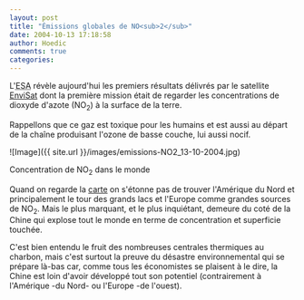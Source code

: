 ```yaml
---
layout: post
title: "Émissions globales de NO<sub>2</sub>"
date: 2004-10-13 17:18:58
author: Hoedic
comments: true
categories: 
---
```



L'<acronym title="European Space Agency">ESA</acronym> révèle aujourd'hui les premiers résultats délivrés par le satellite [EnviSat](http://envisat.esa.int/) dont la première mission était de regarder les concentrations de dioxyde d'azote (NO<sub>2</sub>) à la surface de la terre.

Rappellons que ce gaz est toxique pour les humains et est aussi au départ de la chaîne produisant l'ozone de basse couche, lui aussi nocif.

![Image]({{ site.url }}/images/emissions-NO2_13-10-2004.jpg)
<div class="photoattrib">Concentration de NO<sub>2</sub> dans le monde</div>



Quand on regarde la [carte](http://esamultimedia.esa.int/images/EarthObservation/pollution_global_hires.jpg) on s'étonne pas de trouver l'Amérique du Nord et principalement le tour des grands lacs et l'Europe comme grandes sources de NO<sub>2</sub>. Mais le plus marquant, et le plus inquiétant, demeure du coté de la Chine qui explose tout le monde en terme de concentration et superficie touchée.

C'est bien entendu le fruit des nombreuses centrales thermiques au charbon, mais c'est surtout la preuve du désastre environnemental qui se prépare là-bas car, comme tous les économistes se plaisent à le dire, la Chine est loin d'avoir développé tout son potentiel (contrairement à l'Amérique -du Nord- ou l'Europe -de l'ouest).
